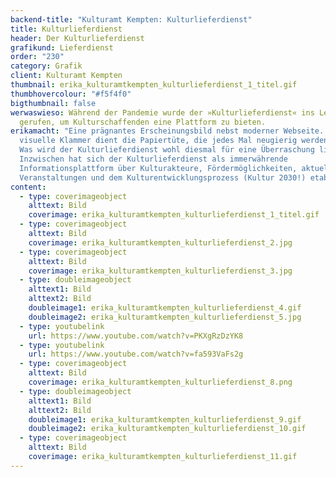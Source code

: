 ```yaml
---
backend-title: "Kulturamt Kempten: Kulturlieferdienst"
title: Kulturlieferdienst
header: Der Kulturlieferdienst
grafikund: Lieferdienst
order: "230"
category: Grafik
client: Kulturamt Kempten
thumbnail: erika_kulturamtkempten_kulturlieferdienst_1_titel.gif
thumbhovercolour: "#f5f4f0"
bigthumbnail: false
werwaswieso: Während der Pandemie wurde der »Kulturlieferdienst« ins Leben
  gerufen, um Kulturschaffenden eine Plattform zu bieten.
erikamacht: "Eine prägnantes Erscheinungsbild nebst moderner Webseite. Als
  visuelle Klammer dient die Papiertüte, die jedes Mal neugierig werden lässt:
  Was wird der Kulturlieferdienst wohl diesmal für eine Überraschung liefern?
  Inzwischen hat sich der Kulturlieferdienst als immerwährende
  Informationsplattform über Kulturakteure, Fördermöglichkeiten, aktuelle
  Veranstaltungen und dem Kulturentwicklungsprozess (Kultur 2030!) etabliert."
content:
  - type: coverimageobject
    alttext: Bild
    coverimage: erika_kulturamtkempten_kulturlieferdienst_1_titel.gif
  - type: coverimageobject
    alttext: Bild
    coverimage: erika_kulturamtkempten_kulturlieferdienst_2.jpg
  - type: coverimageobject
    alttext: Bild
    coverimage: erika_kulturamtkempten_kulturlieferdienst_3.jpg
  - type: doubleimageobject
    alttext1: Bild
    alttext2: Bild
    doubleimage1: erika_kulturamtkempten_kulturlieferdienst_4.gif
    doubleimage2: erika_kulturamtkempten_kulturlieferdienst_5.jpg
  - type: youtubelink
    url: https://www.youtube.com/watch?v=PKXgRzDzYK8
  - type: youtubelink
    url: https://www.youtube.com/watch?v=fa593VaFs2g
  - type: coverimageobject
    alttext: Bild
    coverimage: erika_kulturamtkempten_kulturlieferdienst_8.png
  - type: doubleimageobject
    alttext1: Bild
    alttext2: Bild
    doubleimage1: erika_kulturamtkempten_kulturlieferdienst_9.gif
    doubleimage2: erika_kulturamtkempten_kulturlieferdienst_10.gif
  - type: coverimageobject
    alttext: Bild
    coverimage: erika_kulturamtkempten_kulturlieferdienst_11.gif
---
```

